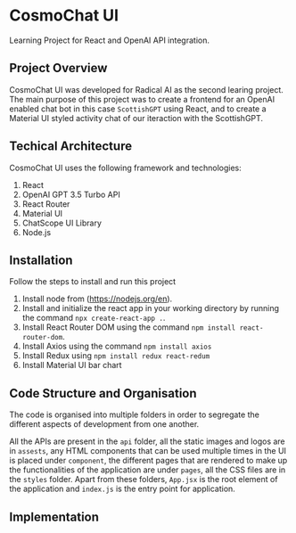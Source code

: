 # CosmoChat UI

Learning Project for React and OpenAI API integration.

## Project Overview

CosmoChat UI was developed for Radical AI as the second learing project. The main purpose of this project was to create a frontend for an OpenAI enabled chat bot in this case `ScottishGPT` using React, and to create a Material UI styled activity chat of our iteraction with the ScottishGPT.

## Techical Architecture

CosmoChat UI uses the following framework and technologies:

1. React
2. OpenAI GPT 3.5 Turbo API
3. React Router
4. Material UI
5. ChatScope UI Library
6. Node.js

## Installation

Follow the steps to install and run this project

1. Install node from (https://nodejs.org/en).
2. Install and initialize the react app in your working directory by running the command `npx create-react-app .`.
3. Install React Router DOM using the command `npm install react-router-dom`.
4. Install Axios using the command `npm install axios`
5. Install Redux using `npm install redux react-redum`
4. Install Material UI bar chart

## Code Structure and Organisation

The code is organised into multiple folders in order to segregate the different aspects of development from one another.

All the APIs are present in the `api` folder, all the static images and logos are in `assests`, any HTML components that can be used multiple times in the UI is placed under `component`, the different pages that are rendered to make up the functionalities of the application are under `pages`, all the CSS files are in the `styles` folder. Apart from these folders, `App.jsx` is the root element of the application and `index.js` is the entry point for application.

## Implementation